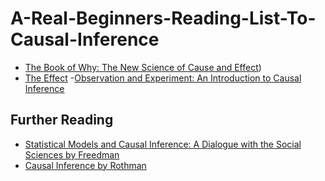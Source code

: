 # A-Real-Beginners-Reading-List-To-Causal-Inference
- [The Book of Why: The New Science of Cause and Effect](https://www.amazon.com/Book-Why-Science-Cause-Effect/dp/1541698967/ref=sr_1_1?crid=1IRW2RYB2DPMA&keywords=the+book+of+why&qid=1654139093&sprefix=the+book+of+why%2Caps%2C143&sr=8-1))
- [The Effect](https://www.amazon.com/Effect-Nick-Huntington-Klein/dp/1032125780/ref=sr_1_1?crid=2SKJ71XU43DAC&keywords=The+effect&qid=1654139162&sprefix=the+effect%2Caps%2C128&sr=8-1)
-[Observation and Experiment: An Introduction to Causal Inference](https://www.amazon.com/gp/product/B074DVT9HR/ref=dbs_a_def_rwt_bibl_vppi_i1)
## Further Reading
- [Statistical Models and Causal Inference: A Dialogue with the Social Sciences by Freedman](https://www.amazon.com/Statistical-Models-Causal-Inference-Dialogue/dp/0521123909/ref=sr_1_5?crid=34BMUJS0M0PI&keywords=David+freedman&qid=1654139204&sprefix=david+freedman%2Caps%2C125&sr=8-5)
- [Causal Inference by Rothman](https://www.amazon.com/Causal-Inference-Kenneth-J-Rothman/dp/0917227034/ref=sr_1_1?crid=2OQ9AT5PED66C&keywords=causal+inference+rothman&qid=1654139249&sprefix=causal+inference+rotham%2Caps%2C123&sr=8-1)
